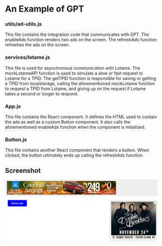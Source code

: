 # An Example of GPT

### utils/ad-utils.js
This file contains the integration code that communicates with GPT.
The enableAds function renders two ads on the screen.
The refreshAds function refreshes the ads on the screen.

### services/lotame.js
This file is used for asynchronous communication with Lotame.
The mockLotameAPI function is used to simulate a slow or fast request to Lotame for a TPID.
The getTPID function is responsible for saving or getting a TPID from localstorage, calling the aforementioned mockLotame function to request a TPID from Lotame, and giving up on the request if Lotame takes a second or longer to respond.

### App.js
This file contains the React component.  It defines the HTML used to contain the ads as well as a custom Button component.  It also calls the aforementioned enableAds function when the component is initialized.

### Button.js
This file contains another React component that renders a button.  When clicked, the button ultimately ends up calling the refreshAds function.

## Screenshot
![alt screenshot](screenshot.png)
